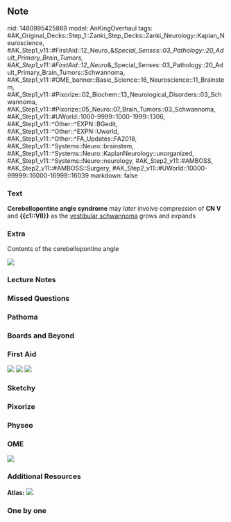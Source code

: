 ## Note
nid: 1480995425869
model: AnKingOverhaul
tags: #AK_Original_Decks::Step_1::Zanki_Step_Decks::Zanki_Neurology::Kaplan_Neuroscience, #AK_Step1_v11::#FirstAid::12_Neuro_&_Special_Senses::03_Pathology::20_Adult_Primary_Brain_Tumors, #AK_Step1_v11::#FirstAid::12_Neuro_&_Special_Senses::03_Pathology::20_Adult_Primary_Brain_Tumors::Schwannoma, #AK_Step1_v11::#OME_banner::Basic_Science::16_Neuroscience::11_Brainstem, #AK_Step1_v11::#Pixorize::02_Biochem::13_Neurological_Disorders::03_Schwannoma, #AK_Step1_v11::#Pixorize::05_Neuro::07_Brain_Tumors::03_Schwannoma, #AK_Step1_v11::#UWorld::1000-9999::1000-1999::1306, #AK_Step1_v11::^Other::^EXPN::BGedit, #AK_Step1_v11::^Other::^EXPN::Uworld, #AK_Step1_v11::^Other::^FA_Updates::FA2018, #AK_Step1_v11::^Systems::Neuro::brainstem, #AK_Step1_v11::^Systems::Neuro::KaplanNeurology::unorganized, #AK_Step1_v11::^Systems::Neuro::neurology, #AK_Step2_v11::#AMBOSS, #AK_Step2_v11::#AMBOSS::Surgery, #AK_Step2_v11::#UWorld::10000-99999::16000-16999::16039
markdown: false

### Text
<div>
  <b>Cerebellopontine angle syndrome</b> may <i>later</i> involve
  compression of <b>CN V</b> and <b>{{c1::VII}}</b> as the
  <u>vestibular schwannoma</u> grows and expands
</div>

### Extra
Contents of the cerebellopontine angle
<div><img src="paste-30296699305985.jpg"></div>

### Lecture Notes


### Missed Questions


### Pathoma


### Boards and Beyond


### First Aid
<img src="tmpaFQ72v.png"> <img src="tmplflI5l.png"> <img src=
"tmp62HqRa.png">

### Sketchy


### Pixorize


### Physeo


### OME
<div class="ome-widget">
  <a href=
  "https://onlinemeded.org/spa/neuroscience/brainstem/acquire?ref=anki">
  <img src="_OME_AnkiFlashcards_Lesson_5.png"></a>
</div>

### Additional Resources
<b>Atlas:</b> <img src="tmp5nSl9Q.png">

### One by one

